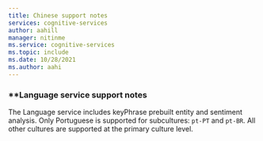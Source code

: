 ```yaml
---
title: Chinese support notes
services: cognitive-services
author: aahill
manager: nitinme
ms.service: cognitive-services
ms.topic: include
ms.date: 10/28/2021
ms.author: aahi
---
```


### **Language service support notes
The Language service includes keyPhrase prebuilt entity and sentiment analysis. Only Portuguese is supported for subcultures: `pt-PT` and `pt-BR`. All other cultures are supported at the primary culture level.
